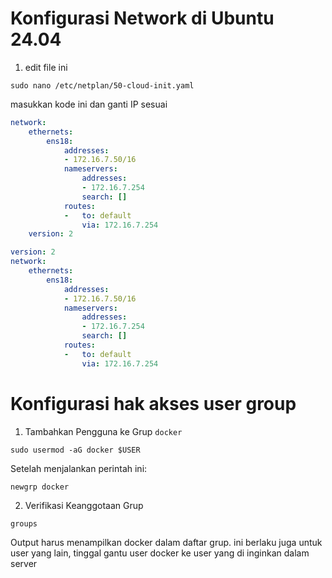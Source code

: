 # Konfigurasi Network di Ubuntu 24.04
1. edit file ini
```
sudo nano /etc/netplan/50-cloud-init.yaml 
```
masukkan kode ini dan ganti IP sesuai 
``` yml
network:
    ethernets:
        ens18:
            addresses:
            - 172.16.7.50/16
            nameservers:
                addresses:
                - 172.16.7.254
                search: []
            routes:
            -   to: default
                via: 172.16.7.254
    version: 2

version: 2
network:
    ethernets:
        ens18:
            addresses:
            - 172.16.7.50/16
            nameservers:
                addresses:
                - 172.16.7.254
                search: []
            routes:
            -   to: default
                via: 172.16.7.254
```


# Konfigurasi hak akses user group
1. Tambahkan Pengguna ke Grup ```docker```
```
sudo usermod -aG docker $USER
```
Setelah menjalankan perintah ini:
```
newgrp docker
```
2. Verifikasi Keanggotaan Grup
```
groups
```
Output harus menampilkan docker dalam daftar grup.
ini berlaku juga untuk user yang lain, tinggal gantu user docker ke user yang di inginkan dalam server